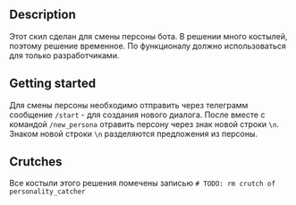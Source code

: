 ## Description

Этот скил сделан для смены персоны бота. 
В решении много костылей, поэтому решение временное.
По функционалу должно использоваться для только разработчиками.



## Getting started

Для смены персоны необходимо отправить через телеграмм сообщение `/start` - для создания нового диалога. После вместе с командой `/new_persona` отравить персону через знак новой строки `\n`. Знаком новой строки `\n` разделяются предложения из персоны.

## Crutches

Все костыли этого решения помечены записью `# TODO: rm crutch of personality_catcher`
